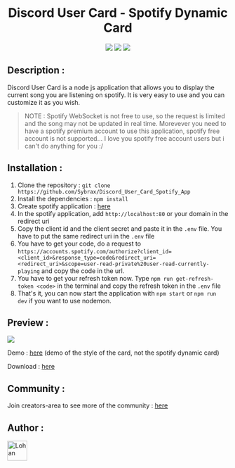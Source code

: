 <body style="width: 100%; height: 100%">
  
  <h1 align="center">Discord User Card - Spotify Dynamic Card</h1>
  <p align="center">
    <a target='_blank' href='https://developer.mozilla.org/fr/'><img src="https://forthebadge.com/images/badges/uses-html.svg"></a>&nbsp<a target='_blank' href='https://developer.mozilla.org/fr/'><img src="https://forthebadge.com/images/badges/uses-css.svg"></a>&nbsp<a target='_blank' href='https://developer.mozilla.org/fr/'><img src="https://forthebadge.com/images/badges/uses-js.svg"></a>
  </p>
</body>

## Description :

Discord User Card is a node js application that allows you to display the current song you are listening on spotify. It is very easy to use and you can customize it as you wish.

> NOTE : Spotify WebSocket is not free to use, so the request is limited and the song may not be updated in real time. Morevever you need to have a spotify premium account to use this application, spotify free account is not supported... I love you spotify free account users but i can't do anything for you :/

## Installation :

1. Clone the repository : `git clone https://github.com/Sybrax/Discord_User_Card_Spotify_App`
2. Install the dependencies : `npm install`
3. Create spotify application : <a href="https://developer.spotify.com/dashboard/applications">here</a>
4. In the spotify application, add `http://localhost:80` or your domain in the redirect uri
5. Copy the client id and the client secret and paste it in the `.env` file. You have to put the same redirect uri in the `.env` file
6. You have to get your code, do a request to `https://accounts.spotify.com/authorize?client_id=<client_id>&response_type=code&redirect_uri=<redirect_uri>&scope=user-read-private%20user-read-currently-playing` and copy the code in the url.
7. You have to get your refresh token now. Type `npm run get-refresh-token <code>` in the terminal and copy the refresh token in the `.env` file
8. That's it, you can now start the application with `npm start` or `npm run dev` if you want to use nodemon.

## Preview :

<img src="https://i.imgur.com/ojXknMm.png">

Demo : <a href="https://sybrax.github.io/Discord-User-Card/">here</a> (demo of the style of the card, not the spotify dynamic card)

Download : <a href="https://github.com/Sybrax/Discord_User_Card_Spotify_App/releases/download/1.0.0/Discord_Spotify_App_1.0.0.rar">here</a>

## Community :

Join creators-area to see more of the community : <a href="https://discord.gg/fHYmhV3r3k">here</a>

## Author :

<p>
  <a href="https://github.com/Sybrax"><img width="45" src="https://avatars.githubusercontent.com/u/45593750?s=64&v=4" alt="Lohan" style="max-width: 100%;"></a>
</p>
 
</ul>
